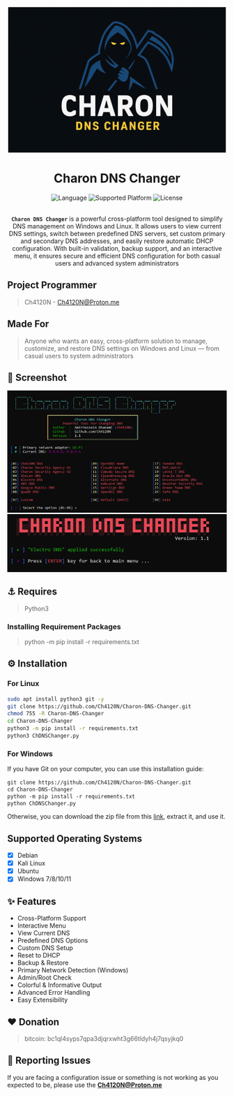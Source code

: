 <head>
  <meta name="google-site-verification" content="l4gzIHopgDDt57xRYeRvJZ5DYgg4lLb-qPciUxhNxkY" />
</head>

<div align="center">
  <img src="./images/Logo.png" alt="ChDNSChanger Logo " width="500">
  <h1>Charon DNS Changer</h1>
  <img alt="Language" src="https://img.shields.io/badge/Language-Python%203.9-blue?style=for-the-badge">
  <img alt="Supported Platform" src="https://img.shields.io/badge/Platform-Windows/And_Linux-red?style=for-the-badge">
  <img alt="License" src="https://img.shields.io/badge/Licence-GNU-orange?style=for-the-badge">
  <br>
  <br>
  <p><code><strong>Charon DNS Changer</strong></code> is a powerful cross-platform tool designed to simplify DNS management on Windows and Linux. It allows users to view current DNS settings, switch between predefined DNS servers, set custom primary and secondary DNS addresses, and easily restore automatic DHCP configuration. With built-in validation, backup support, and an interactive menu, it ensures secure and efficient DNS configuration for both casual users and advanced system administrators</p>
</div>


## Project Programmer

> Ch4120N - Ch4120N@Proton.me

## Made For

> Anyone who wants an easy, cross-platform solution to manage, customize, and restore DNS settings on Windows and Linux — from casual users to system administrators

## 👀 Screenshot

<img src="./images/preview1.png" alt="Preview 1">
<img src="./images/preview2.png" alt="Preview 2">

## ⚓ Requires

> Python3

### Installing Requirement Packages

> python -m pip install -r requirements.txt

## ⚙️ Installation

### For Linux

```bash
sudo apt install python3 git -y
git clone https://github.com/Ch4120N/Charon-DNS-Changer.git
chmod 755 -R Charon-DNS-Changer
cd Charon-DNS-Changer
python3 -m pip install -r requirements.txt
python3 ChDNSChanger.py
```

### For Windows

If you have Git on your computer, you can use this installation guide:

```batch
git clone https://github.com/Ch4120N/Charon-DNS-Changer.git
cd Charon-DNS-Changer
python -m pip install -r requirements.txt
python ChDNSChanger.py
```

Otherwise, you can download the zip file from this [link](https://github.com/Ch4120N/Charon-DNS-Changer/releases), extract it, and use it.

## Supported Operating Systems

- [x] Debian
- [x] Kali Linux
- [x] Ubuntu
- [x] Windows 7/8/10/11

## ✨ Features

- Cross-Platform Support
- Interactive Menu
- View Current DNS
- Predefined DNS Options
- Custom DNS Setup
- Reset to DHCP
- Backup & Restore
- Primary Network Detection (Windows)
- Admin/Root Check
- Colorful & Informative Output
- Advanced Error Handling
- Easy Extensibility

## ❤️ Donation

> bitcoin: bc1ql4syps7qpa3djqrxwht3g66tldyh4j7qsyjkq0

## 🚨 Reporting Issues

If you are facing a configuration issue or something is not working as you expected to be, please use the **Ch4120N@Proton.me**
